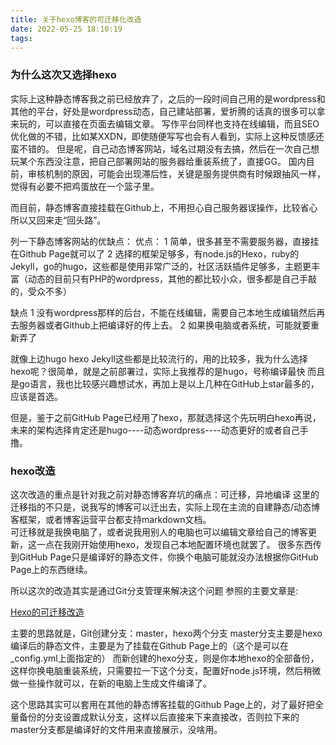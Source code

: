 ```yaml
---
title: 关于hexo博客的可迁移化改造
date: 2022-05-25 18:10:19
tags:
---
```




### 为什么这次又选择hexo

实际上这种静态博客我之前已经放弃了，之后的一段时间自己用的是wordpress和其他的平台，好处是wordpress动态，自己建站部署，爱折腾的话真的很多可以拿来玩的，可以直接在页面去编辑文章。
写作平台同样也支持在线编辑，而且SEO优化做的不错，比如某XXDN，即使随便写写也会有人看到，实际上这种反馈感还蛮不错的。
但是呢，自己动态博客网站，域名过期没有去搞，然后在一次自己想玩某个东西没注意，把自己部署网站的服务器给重装系统了，直接GG。
国内目前，审核机制的原因，可能会出现滞后性，关键是服务提供商有时候跟抽风一样，觉得有必要不把鸡蛋放在一个篮子里。

而目前，静态博客直接挂载在Github上，不用担心自己服务器误操作，比较省心所以又回来走“回头路”。

列一下静态博客网站的优缺点：
优点：
1 简单，很多甚至不需要服务器，直接挂在Github Page就可以了
2 选择的框架足够多，有node.js的Hexo，ruby的Jekyll，go的hugo，这些都是使用非常广泛的，社区活跃插件足够多，主题更丰富（动态的目前只有PHP的wordpress，其他的都比较小众，很多都是自己手敲的，受众不多）

缺点
1  没有wordpress那样的后台，不能在线编辑，需要自己本地生成编辑然后再去服务器或者Github上把编译好的传上去。
2  如果换电脑或者系统，可能就要重新弄了

就像上边hugo hexo Jekyll这些都是比较流行的，用的比较多，我为什么选择hexo呢？很简单，就是之前部署过，实际上我推荐的是hugo，号称编译最快
而且是go语言，我也比较感兴趣想试水，再加上是以上几种在GitHub上star最多的，应该是首选。

但是，鉴于之前GitHub Page已经用了hexo，那就选择这个先玩明白hexo再说，未来的架构选择肯定还是hugo----动态wordpress----动态更好的或者自己手撸。

### hexo改造
这次改造的重点是针对我之前对静态博客弃坑的痛点：可迁移，异地编译
这里的迁移指的不只是，说我写的博客可以迁出去，实际上现在主流的自建静态/动态博客框架，或者博客运营平台都支持markdown文档。<br>
可迁移就是我换电脑了，或者说我用别人的电脑也可以编辑文章给自己的博客更新，这一点在我刚开始使用hexo，发现自己本地配置环境也就罢了。
很多东西传到GitHub Page只是编译好的静态文件，你换个电脑可能就没办法根据你GitHub Page上的东西继续。

所以这次的改造其实是通过Git分支管理来解决这个问题
参照的主要文章是:<br>

<a href="https://liujiaboy.github.io/2020/03/06/Github-Hexo/" title="Hexo的可迁移改造">Hexo的可迁移改造</a><br>

主要的思路就是，Git创建分支：master，hexo两个分支
master分支主要是hexo编译后的静态文件，主要是为了挂载在Github Page上的（这个是可以在_config.yml上面指定的）
而新创建的hexo分支，则是你本地hexo的全部备份，这样你换电脑重装系统，只需要拉一下这个分支，配置好node.js环境，然后稍微做一些操作就可以，在新的电脑上生成文件编译了。<br>

这个思路其实可以套用在其他的静态博客挂载的Github Page上的，对了最好把全量备份的分支设置成默认分支，这样以后直接来下来直接改，否则拉下来的master分支都是编译好的文件用来直接展示，没啥用。